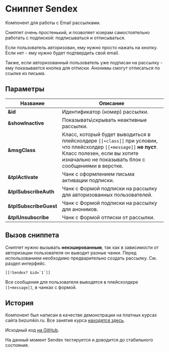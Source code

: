 # Сниппет Sendex

Компонент для работы с Email рассылками.

Сниппет очень простенький, и позволяет юзерам самостоятельно работать с подпиской: подписываться и отписываться.

Если пользователь авторизован, ему нужно просто нажать на кнопку. Если нет - ему нужно будет подтвердить свой email.

Также, если авторизованный пользователь уже подписан на рассылку - ему показывается кнопка для отписки. Анонимы смогут отписаться по ссылке из письма.

## Параметры

| Название               | Описание
| ---------------------- | ----------------------
| **&id**                | Идентификатор (номер) рассылки.
| **&showInactive**      | Показывать\\скрывать неактивные рассылки.
| **&msgClass**          | Класс, который будет выводиться в плейсхолдере `[[+class]]` при условии, что плейсхолдер `[[+message]]` **не пуст**. Класс полезен, если вы хотите изначально не показывать блок с сообщениями в верстке.
| **&tplActivate**       | Чанк с оформлением письма активации подписки.
| **&tplSubscribeAuth**  | Чанк с Формой подписки на рассылку для авторизованных пользователей.
| **&tplSubscribeGuest** | Чанк с Формой подписки на рассылку для анонимов.
| **&tplUnsubscribe**    | Чанк с Формой отписки от рассылки.

## Вызов сниппета

Сниппет нужно вызывать **некэшированным**, так как в зависимости от авторизации пользователя он выводит разные чанки.
Перед использованием необходимо предварительно создать рассылку. См. раздел интерфейс.

```modx
[[!Sendex? &id=`1`]]
```

Все сообщения для пользователя выводятся в плейсхолдере `[[+message]]`, в чанках с формой.

## История

Компонент был написан в качестве демонстрации на платных курсах сайта bezumkin.ru.
Все занятия курса [находятся здесь](http://bezumkin.ru/training/course1/).

Исходный код [на GitHub](https://github.com/bezumkin/Sendex).

На данный момент Sendex тестируется и доводится до стабильного состояния.
